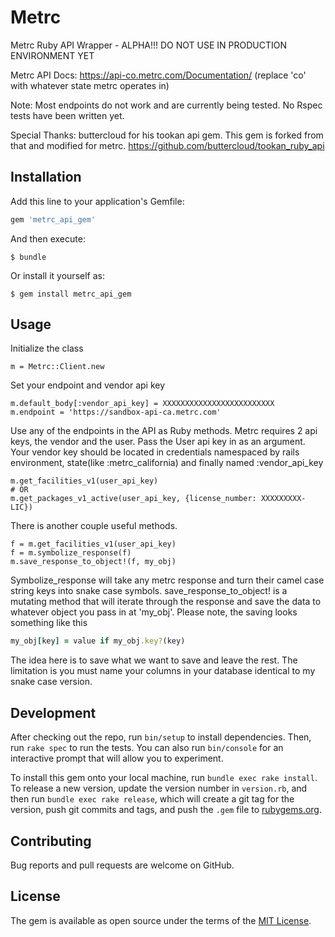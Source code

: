 # Metrc

Metrc Ruby API Wrapper - ALPHA!!! DO NOT USE IN PRODUCTION ENVIRONMENT YET

Metrc API Docs: https://api-co.metrc.com/Documentation/ (replace 'co' with whatever state metrc operates in)

Note: Most endpoints do not work and are currently being tested. No Rspec tests have been written yet.

Special Thanks: buttercloud for his tookan api gem. This gem is forked from that and modified for metrc. https://github.com/buttercloud/tookan_ruby_api

## Installation

Add this line to your application's Gemfile:

```ruby
gem 'metrc_api_gem'
```

And then execute:

    $ bundle

Or install it yourself as:

    $ gem install metrc_api_gem

## Usage

Initialize the class

    m = Metrc::Client.new

Set your endpoint and vendor api key

    m.default_body[:vendor_api_key] = XXXXXXXXXXXXXXXXXXXXXXXXX
    m.endpoint = 'https://sandbox-api-ca.metrc.com'

Use any of the endpoints in the API as Ruby methods. Metrc requires 2 api keys, the vendor and the user. Pass the User api key in as an argument. Your vendor key should be located in credentials namespaced by rails environment, state(like :metrc_california) and finally named :vendor_api_key
    
    m.get_facilities_v1(user_api_key)
    # OR
    m.get_packages_v1_active(user_api_key, {license_number: XXXXXXXXX-LIC})

There is another couple useful methods.
	
	f = m.get_facilities_v1(user_api_key)
	f = m.symbolize_response(f)
    m.save_response_to_object!(f, my_obj)

Symbolize_response will take any metrc response and turn their camel case string keys into snake case symbols. save_response_to_object! is a mutating method that will iterate through the response and save the data to whatever object you pass in at 'my_obj'. Please note, the saving looks something like this 

```ruby
my_obj[key] = value if my_obj.key?(key)
```

The idea here is to save what we want to save and leave the rest. The limitation is you must name your columns in your database identical to my snake case version.

## Development

After checking out the repo, run `bin/setup` to install dependencies. Then, run `rake spec` to run the tests. You can also run `bin/console` for an interactive prompt that will allow you to experiment.

To install this gem onto your local machine, run `bundle exec rake install`. To release a new version, update the version number in `version.rb`, and then run `bundle exec rake release`, which will create a git tag for the version, push git commits and tags, and push the `.gem` file to [rubygems.org](https://rubygems.org).

## Contributing

Bug reports and pull requests are welcome on GitHub.

## License

The gem is available as open source under the terms of the [MIT License](https://opensource.org/licenses/MIT).
